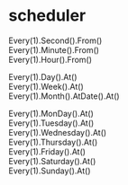 # scheduler
  
Every(1).Second().From()  
Every(1).Minute().From()  
Every(1).Hour().From()  
  
Every(1).Day().At()  
Every(1).Week().At()  
Every(1).Month().AtDate().At()  
  
Every(1).MonDay().At()  
Every(1).Tuesday().At()  
Every(1).Wednesday().At()  
Every(1).Thursday().At()  
Every(1).Friday().At()  
Every(1).Saturday().At()  
Every(1).Sunday().At()  
  
